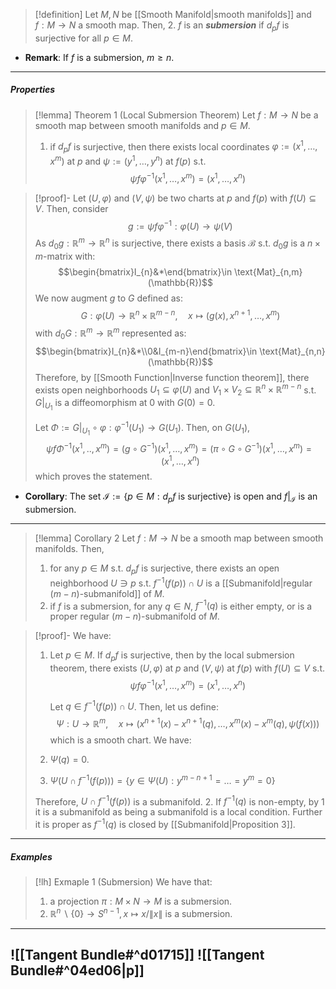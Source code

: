 > [!definition]
> Let $M,N$ be [[Smooth Manifold|smooth manifolds]] and $f:M\to N$ a smooth map. Then, 
> 2. $f$ is an ***submersion*** if $d_{p}f$ is surjective for all $p\in M$.
- **Remark**: If $f$ is a submersion, $m\geq n$.
---
##### Properties
> [!lemma] Theorem 1 (Local Submersion Theorem)
> Let $f:M\to N$ be a smooth map between smooth manifolds and $p\in M$.
> 1. if $d_{p}f$ is surjective, then there exists local coordinates $\varphi:=(x^1,\dots,x^m)$ at $p$ and $\psi:=(y^1,\dots,y^n)$ at $f(p)$ s.t. $$\psi f\varphi ^{-1}(x^1,\dots,x^m)=(x^1,\dots,x^n)$$

> [!proof]-
> Let $(U,\varphi)$ and $(V,\psi)$ be two charts at $p$ and $f(p)$ with $f(U)\subseteq V$. Then, consider $$g:=\psi f\varphi ^{-1}:\varphi(U)\to \psi(V)$$As $d_{0}g:\mathbb{R}^m\to \mathbb{R}^n$ is surjective, there exists a basis $\mathcal{B}$ s.t. $d_{0}g$ is a $n\times m$-matrix with: $$\begin{bmatrix}I_{n}&*\end{bmatrix}\in \text{Mat}_{n,m}(\mathbb{R})$$We now augment $g$ to $G$ defined as: $$G:\varphi(U)\to \mathbb{R}^{n}\times \mathbb{R}^{m-n},\quad x\mapsto(g(x),x^{n+1},\dots,x^m)$$with $d_{0}G:\mathbb{R}^m\to \mathbb{R}^m$ represented as: $$\begin{bmatrix}I_{n}&*\\0&I_{m-n}\end{bmatrix}\in \text{Mat}_{n,n}(\mathbb{R})$$Therefore, by [[Smooth Function|Inverse function theorem]], there exists open neighborhoods $U_{1}\subseteq \varphi(U)$ and $V_{1}\times V_{2}\subseteq \mathbb{R}^{n}\times \mathbb{R}^{m-n}$ s.t. $G|_{U_{1}}$ is a diffeomorphism at $0$ with $G(0)=0$. 
> 
> Let $\Phi:= G|_{U_{1}}\circ\varphi:\varphi ^{-1}(U_{1})\to G(U_{1})$. Then, on $G(U_{1})$, $$\psi f\Phi ^{-1}(x^1,..,x^m)=(g\circ G^{-1})(x^1,\dots,x^m)=(\pi \circ G\circ G^{-1})(x^1,\dots,x^m)=(x^1,\dots,x^n)$$which proves the statement. 
- **Corollary**: The set $\mathcal{I}:=\{ p\in M: d_{p}f\text{ is surjective}\}$ is open and $f|_{\mathcal{I}}$ is an submersion.
---
> [!lemma] Corollary 2 
> Let $f:M\to N$ be a smooth map between smooth manifolds. Then, 
> 1. for any $p\in M$ s.t. $d_{p}f$ is surjective, there exists an open neighborhood $U\ni p$ s.t. $f^{-1}(f(p))\cap U$ is a [[Submanifold|regular $(m-n)$-submanifold]] of $M$.
> 2. if $f$ is a submersion, for any $q\in N$, $f^{-1}(q)$ is either empty, or is a proper regular $(m-n)$-submanifold of $M$.

> [!proof]-
> We have:
> 1. Let $p\in M$. If $d_{p}f$ is surjective, then by the local submersion theorem, there exists $(U,\varphi)$ at $p$ and $(V,\psi)$ at $f(p)$ with $f(U)\subseteq V$ s.t. $$\psi f\varphi ^{-1}(x^1,\dots,x^m)=(x^1,\dots,x^n)$$
>    
>    Let $q\in f^{-1}(f(p))\cap U$. Then, let us define: $$\Psi:U\to \mathbb{R}^{m},\quad x\mapsto(x^{n+1}(x)-x^{n+1}(q),\dots,x^{m}(x)-x^{m}(q),\psi(f(x)))$$which is a smooth chart. We have:
> 	1. $\Psi(q)=0$. 
> 	2. $\Psi(U\cap f^{-1}(f(p)))=\{ y\in \Psi(U):y^{m-n+1}=\dots=y^m=0\}$
> 
> 	Therefore, $U\cap f^{-1}(f(p))$ is a submanifold.
> 2. If $f^{-1}(q)$ is non-empty, by 1 it is a submanifold as being a submanifold is a local condition. Further it is proper as $f^{-1}(q)$ is closed by [[Submanifold|Proposition 3]].
---
##### Examples
> [!lh] Exmaple 1 (Submersion)
> We have that:
> 1. a projection $\pi:M\times N\to M$ is a submersion.
> 3. $\mathbb{R}^n\backslash\{ 0 \}\to S^{n-1},x\mapsto x /\|x\|$ is a submersion.
---
![[Tangent Bundle#^d01715]]
![[Tangent Bundle#^04ed06|p]]
---
